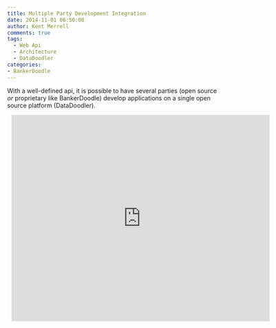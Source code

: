 ```yaml
---
title: Multiple Party Development Integration
date: 2014-11-01 06:50:08
author: Kent Merrell
comments: true
tags: 
  - Web Api
  - Architecture
  - DataDoodler
categories: 
- BankerDoodle
---
```


With a well-defined api, it is possible to have several parties (open source <em>or</em> proprietary like BankerDoodle) develop applications on a single open source platform (DataDoodler).

<!-- More -->

<div style="width: 600px; height: 480px; margin: 10px; position: relative;"><iframe allowfullscreen frameborder="0" style="width:600px; height:480px" src="https://www.lucidchart.com/documents/embeddedchart/0402c95e-3227-416b-9764-44beb96c184a" id="jcE4ojnRWQ1d"></iframe></div>

